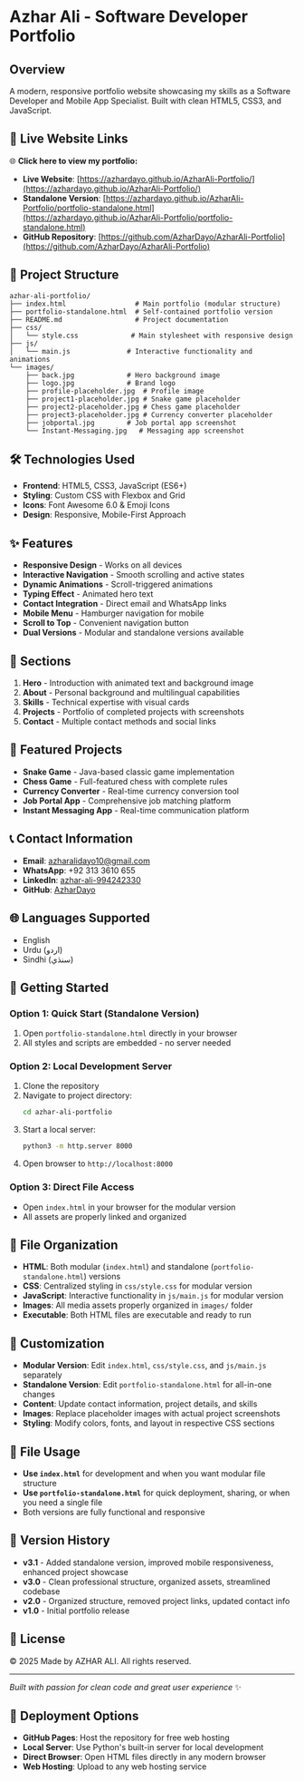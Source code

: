 # Azhar Ali - Software Developer Portfolio

## Overview
A modern, responsive portfolio website showcasing my skills as a Software Developer and Mobile App Specialist. Built with clean HTML5, CSS3, and JavaScript.

## 🚀 Live Website Links
🌐 **Click here to view my portfolio:** 
- **Live Website**: [https://azhardayo.github.io/AzharAli-Portfolio/](https://azhardayo.github.io/AzharAli-Portfolio/)
- **Standalone Version**: [https://azhardayo.github.io/AzharAli-Portfolio/portfolio-standalone.html](https://azhardayo.github.io/AzharAli-Portfolio/portfolio-standalone.html)
- **GitHub Repository**: [https://github.com/AzharDayo/AzharAli-Portfolio](https://github.com/AzharDayo/AzharAli-Portfolio)

## 📁 Project Structure
```
azhar-ali-portfolio/
├── index.html                 # Main portfolio (modular structure)
├── portfolio-standalone.html  # Self-contained portfolio version
├── README.md                  # Project documentation
├── css/
│   └── style.css             # Main stylesheet with responsive design
├── js/
│   └── main.js              # Interactive functionality and animations
└── images/
    ├── back.jpg             # Hero background image
    ├── logo.jpg             # Brand logo
    ├── profile-placeholder.jpg  # Profile image
    ├── project1-placeholder.jpg # Snake game placeholder
    ├── project2-placeholder.jpg # Chess game placeholder
    ├── project3-placeholder.jpg # Currency converter placeholder
    ├── jobportal.jpg        # Job portal app screenshot
    └── Instant-Messaging.jpg   # Messaging app screenshot
```

## 🛠️ Technologies Used
- **Frontend**: HTML5, CSS3, JavaScript (ES6+)
- **Styling**: Custom CSS with Flexbox and Grid
- **Icons**: Font Awesome 6.0 & Emoji Icons
- **Design**: Responsive, Mobile-First Approach

## ✨ Features
- **Responsive Design** - Works on all devices
- **Interactive Navigation** - Smooth scrolling and active states
- **Dynamic Animations** - Scroll-triggered animations
- **Typing Effect** - Animated hero text
- **Contact Integration** - Direct email and WhatsApp links
- **Mobile Menu** - Hamburger navigation for mobile
- **Scroll to Top** - Convenient navigation button
- **Dual Versions** - Modular and standalone versions available

## 🎨 Sections
1. **Hero** - Introduction with animated text and background image
2. **About** - Personal background and multilingual capabilities
3. **Skills** - Technical expertise with visual cards
4. **Projects** - Portfolio of completed projects with screenshots
5. **Contact** - Multiple contact methods and social links

## 📱 Featured Projects
- **Snake Game** - Java-based classic game implementation
- **Chess Game** - Full-featured chess with complete rules
- **Currency Converter** - Real-time currency conversion tool
- **Job Portal App** - Comprehensive job matching platform
- **Instant Messaging App** - Real-time communication platform

## 📞 Contact Information
- **Email**: azharalidayo10@gmail.com
- **WhatsApp**: +92 313 3610 655
- **LinkedIn**: [azhar-ali-994242330](https://www.linkedin.com/in/azhar-ali-994242330)
- **GitHub**: [AzharDayo](https://github.com/AzharDayo)

## 🌐 Languages Supported
- English
- Urdu (اردو)
- Sindhi (سنڌي)

## 🚀 Getting Started

### Option 1: Quick Start (Standalone Version)
1. Open `portfolio-standalone.html` directly in your browser
2. All styles and scripts are embedded - no server needed

### Option 2: Local Development Server
1. Clone the repository
2. Navigate to project directory:
   ```bash
   cd azhar-ali-portfolio
   ```
3. Start a local server:
   ```bash
   python3 -m http.server 8000
   ```
4. Open browser to `http://localhost:8000`

### Option 3: Direct File Access
- Open `index.html` in your browser for the modular version
- All assets are properly linked and organized

## 📂 File Organization
- **HTML**: Both modular (`index.html`) and standalone (`portfolio-standalone.html`) versions
- **CSS**: Centralized styling in `css/style.css` for modular version
- **JavaScript**: Interactive functionality in `js/main.js` for modular version
- **Images**: All media assets properly organized in `images/` folder
- **Executable**: Both HTML files are executable and ready to run

## 🔧 Customization
- **Modular Version**: Edit `index.html`, `css/style.css`, and `js/main.js` separately
- **Standalone Version**: Edit `portfolio-standalone.html` for all-in-one changes
- **Content**: Update contact information, project details, and skills
- **Images**: Replace placeholder images with actual project screenshots
- **Styling**: Modify colors, fonts, and layout in respective CSS sections

## 🎯 File Usage
- **Use `index.html`** for development and when you want modular file structure
- **Use `portfolio-standalone.html`** for quick deployment, sharing, or when you need a single file
- Both versions are fully functional and responsive

## 📝 Version History
- **v3.1** - Added standalone version, improved mobile responsiveness, enhanced project showcase
- **v3.0** - Clean professional structure, organized assets, streamlined codebase
- **v2.0** - Organized structure, removed project links, updated contact info
- **v1.0** - Initial portfolio release

## 📄 License
© 2025 Made by AZHAR ALI. All rights reserved.

---
*Built with passion for clean code and great user experience* ✨

## 🚀 Deployment Options
- **GitHub Pages**: Host the repository for free web hosting
- **Local Server**: Use Python's built-in server for local development
- **Direct Browser**: Open HTML files directly in any modern browser
- **Web Hosting**: Upload to any web hosting service